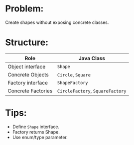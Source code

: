 # Problem: 

Create shapes without exposing concrete classes.

# Structure: 

| Role               | Java Class                   |
| ------------------ | ---------------------------- |
| Object interface   | `Shape`                        |
| Concrete Objects   | `Circle`, `Square`               |
| Factory interface  | `ShapeFactory`                 |
| Concrete Factories | `CircleFactory`, `SquareFactory` |


# Tips: 

- Define `Shape` interface.
- Factory returns Shape.
- Use enum/type parameter.
